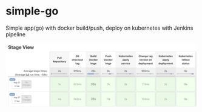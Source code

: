 # simple-go
Simple app(go) with docker build/push, deploy on kubernetes with Jenkins pipeline

![Image Alt](https://raw.githubusercontent.com/nopp/simple-go/master/.img/jenkins.png)
